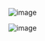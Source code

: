 ![image](https://user-images.githubusercontent.com/89679996/230909095-1f9a0473-74cc-4ade-8236-37e74a0c7357.png)



![image](https://user-images.githubusercontent.com/89679996/230908798-90e75652-3d7d-4650-a823-bcf512141220.png)
